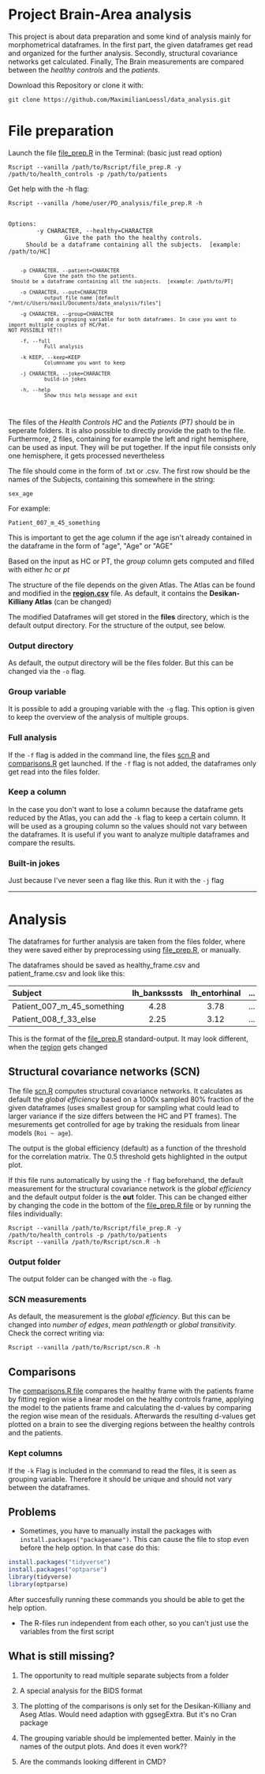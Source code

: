 # Project Brain-Area analysis

This project is about data preparation and some kind of analysis mainly for morphometrical dataframes. In the first part, the given dataframes get read and organized for the further analysis. Secondly, structural covariance networks get calculated. Finally, The Brain measurements are compared between the <i>healthy controls</i> and the <i>patients</i>.

Download this Repository or clone it with:
```
git clone https://github.com/MaximilianLoessl/data_analysis.git
```

# File preparation
Launch the file [file_prep.R](file_prep.R) in the Terminal:         (basic just read option)

```
Rscript --vanilla /path/to/Rscript/file_prep.R -y /path/to/health_controls -p /path/to/patients
```
Get help with the -h flag:
```
Rscript --vanilla /home/user/PD_analysis/file_prep.R -h
```

<code>
Options:
        -y CHARACTER, --healthy=CHARACTER
                Give the path tho the healthy controls.
     Should be a dataframe containing all the subjects.  [example: /path/to/HC]

        -p CHARACTER, --patient=CHARACTER
                Give the path tho the patients.
     Should be a dataframe containing all the subjects.  [example: /path/to/PT]

        -o CHARACTER, --out=CHARACTER
                output file name [default "/mnt/c/Users/maxil/Documents/data_analysis/files"]

        -g CHARACTER, --group=CHARACTER
                add a grouping variable for both dataframes. In case you want to import multiple couples of HC/Pat.
    NOT POSSIBLE YET!!

        -f, --full
                Full analysis

        -k KEEP, --keep=KEEP
                Columnname you want to keep

        -j CHARACTER, --joke=CHARACTER
                build-in jokes

        -h, --help
                Show this help message and exit

</code>

The files of the <i>Health Controls HC</i> and the <i>Patients (PT)</i> should be in seperate folders. It is also possible to directly provide the path to the file. Furthermore, 2 files, containing for example the left and right hemisphere, can be used as input. They will be put together. If the input file consists only one hemisphere, it gets processed nevertheless

The file should come in the form of .txt or .csv. The first row should be the names of the Subjects, containing this somewhere in the string:

<code>sex_age</code>

For example:

<code>Patient_007_m_45_something</code>

This is important to get the age column if the age isn't already contained in the dataframe in the form of "age", "Age" or "AGE"

Based on the input as HC or PT, the <i>group</i> column gets computed and filled with either <i>hc</i> or <i>pt</i> 

The structure of the file depends on the given Atlas. The Atlas can be found and modified in the <b>[region.csv](region.csv)</b> file. As default, it contains the <b>Desikan-Killiany Atlas</b> (can be changed)

The modified Dataframes will get stored in the <b>files</b> directory, which is the default output directory. For the structure of the output, see below. 

### Output directory
As default, the output directory will be the files folder. But this can be changed via the `-o` flag.

### Group variable
It is possible to add a grouping variable with the `-g` flag. This option is given to keep the overview of the analysis of multiple groups.

### Full analysis
If the `-f` flag is added in the command line, the files [scn.R](scn.R) and [comparisons.R](comparisons.R) get launched. If the `-f` flag is not added, the dataframes only get read into the files folder.

### Keep a column
In the case you don't want to lose a column because the dataframe gets reduced by the Atlas, you can add the `-k` flag to keep a certain column. It will be used as a grouping column so the values should not vary between the dataframes. It is useful if you want to analyze multiple dataframes and compare the results. 

### Built-in jokes
Just because I've never seen a flag like this. Run it with the `-j` flag

---


# Analysis

The dataframes for further analysis are taken from the files folder, where they were saved either by preprocessing using [file_prep.R](file_prep.R), or manually.

The dataframes should be saved as healthy_frame.csv and patient_frame.csv and look like this:

| Subject                     | lh_banksssts | lh_entorhinal |  ...  | age  |
| :---                        |    :----:    |      :---:    | :---: | ---: |
| Patient_007_m_45_something  | 4.28         | 3.78          |  ...  |  45  |
| Patient_008_f_33_else       | 2.25         | 3.12          |  ...  |  33  |

This is the format of the [file_prep.R](file_prep.R) standard-output. It may look different, when the [region](region.csv) gets changed



## Structural covariance networks (SCN)
The file [scn.R](scn.R) computes structural covariance networks. It calculates as default the <i>global efficiency</i> based on a 1000x sampled 80% fraction of the given dataframes (uses smallest group for sampling what could lead to larger variance if the size differs between the HC and PT frames). The mesurements get controlled for age by traking the residuals from linear models (`Roi ~ age`).

The output is the global efficiency (default) as a function of the threshold for the correlation matrix. The 0.5 threshold gets highlighted in the output plot.

If this file runs automatically by using the `-f` flag beforehand, the default measurement for the structural covariance network is the <i>global efficiency</i> and the default output folder is the <b>out</b> folder. This can be changed either by changing the code in the bottom of the [file_prep.R file](file_prep.R) or by running the files individually:

```
Rscript --vanilla /path/to/Rscript/file_prep.R -y /path/to/health_controls -p /path/to/patients
Rscript --vanilla /path/to/Rscript/scn.R -h

```
### Output folder
The output folder can be changed with the `-o` flag.

### SCN measurements
As default, the measurement is the <i>global efficiency</i>. But this can be changed into <i>number of edges</i>, <i>mean pathlength</i> or <i>global transitivity</i>. Check the correct writing via:
```
Rscript --vanilla /path/to/Rscript/scn.R -h
```

## Comparisons
The [comparisons.R file](comparisons.R) compares the healthy frame with the patients frame by fitting region wise a linear model on the healthy controls frame, applying the model to the patients frame and calculating the d-values by comparing the region wise mean of the residuals. Afterwards the resulting d-values get plotted on a brain to see the diverging regions between the healthy controls and the patients.

### Kept columns
If the `-k` Flag is included in the command to read the files, it is seen as grouping variable. Therefore it should be unique and should not vary between the dataframes. 

## Problems

- Sometimes, you have to manually install the packages with <code>install.packages("packagename")</code>. This can cause the file to stop even before the help option. In that case do this:

```R
install.packages("tidyverse")
install.packages("optparse")
library(tidyverse)
library(optparse)
```
    
After succesfully running these commands you should be able to get the help option.

- The R-files run independent from each other, so you can't just use the variables from the first script

## What is still missing?

1. The opportunity to read multiple separate subjects from a folder

2. A special analysis for the BIDS format

3. The plotting of the comparisons is only set for the Desikan-Killiany and Aseg Atlas. Would need adaption with ggsegExtra. But it's no Cran package

4. The grouping variable should be implemented better. Mainly in the names of the output plots. And does it even work??

5. Are the commands looking different in CMD?
